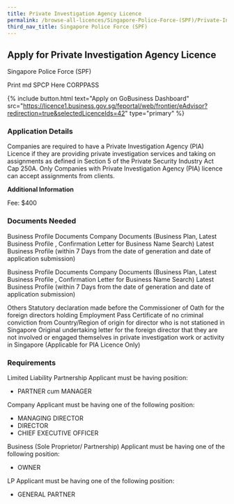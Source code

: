```yaml
---
title: Private Investigation Agency Licence
permalink: /browse-all-licences/Singapore-Police-Force-(SPF)/Private-Investigation-Agency-Licence
third_nav_title: Singapore Police Force (SPF)
---
```


## Apply for Private Investigation Agency Licence

Singapore Police Force (SPF)

Print md SPCP Here CORPPASS

{% include button.html text="Apply on GoBusiness Dashboard" src="https://licence1.business.gov.sg/feportal/web/frontier/eAdvisor?redirection=true&selectedLicenceIds=42" type="primary" %}

### Application Details

<p>Companies are required to have a Private Investigation Agency (PIA) Licence if they are providing private investigation services and taking on assignments as defined in Section 5 of the Private Security Industry Act Cap 250A. Only Companies with Private Investigation Agency (PIA) licence can accept assignments from clients.</p>

**Additional Information**

Fee: $400

### Documents Needed

Business Profile Documents
Company Documents (Business Plan, Latest Business Profile , Confirmation Letter for Business Name Search) Latest Business Profile (within 7 Days from the date of generation and date of application submission)

Business Profile Documents
Company Documents (Business Plan, Latest Business Profile , Confirmation Letter for Business Name Search) Latest Business Profile (within 7 Days from the date of generation and date of application submission)

Others
Statutory declaration made before the Commissioner of Oath for the foreign directors holding Employment Pass Certificate of no criminal conviction from Country/Region of origin for director who is not stationed in Singapore Original undertaking letter for the foreign director that they are not involved or engaged themselves in private investigation work or activity in Singapore (Applicable for PIA Licence Only)

### Requirements

Limited Liability Partnership
Applicant must be having position:
* PARTNER cum MANAGER

Company
Applicant must be having one of the following position:
* MANAGING DIRECTOR
* DIRECTOR
* CHIEF EXECUTIVE OFFICER

Business (Sole Proprietor/
Partnership)
Applicant must be having one of the following position:
* OWNER

LP
Applicant must be having one of the following position:
* GENERAL PARTNER


